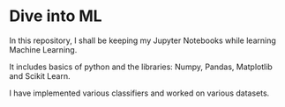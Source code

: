 # Dive into ML

In this repository, I shall be keeping my Jupyter Notebooks while learning Machine Learning.

It includes basics of python and the libraries: Numpy, Pandas, Matplotlib and Scikit Learn.

I have implemented various classifiers and worked on various datasets.
